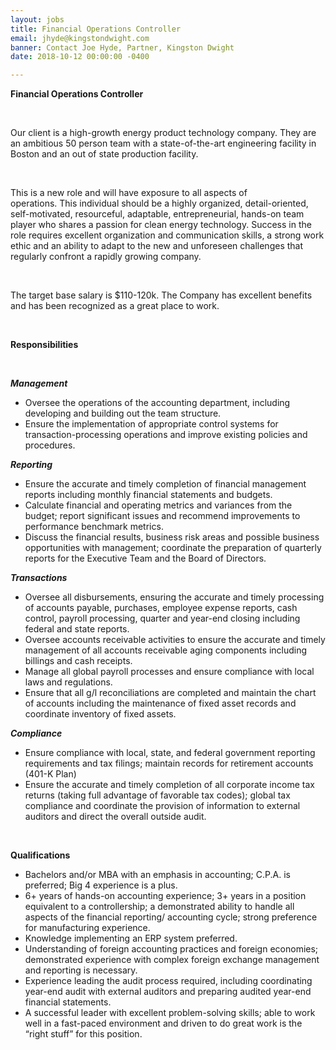 ```yaml
---
layout: jobs
title: Financial Operations Controller
email: jhyde@kingstondwight.com
banner: Contact Joe Hyde, Partner, Kingston Dwight
date: 2018-10-12 00:00:00 -0400

---
```

**Financial Operations Controller**

 

Our client is a high-growth energy product technology company. They are an ambitious 50 person team with a state-of-the-art engineering facility in Boston and an out of state production facility.

 

This is a new role and will have exposure to all aspects of operations. This individual should be a highly organized, detail-oriented, self-motivated, resourceful, adaptable, entrepreneurial, hands-on team player who shares a passion for clean energy technology. Success in the role requires excellent organization and communication skills, a strong work ethic and an ability to adapt to the new and unforeseen challenges that regularly confront a rapidly growing company. 

 

The target base salary is $110-120k. The Company has excellent benefits and has been recognized as a great place to work.

 

**Responsibilities** 

 

**_Management_**

* Oversee the operations of the accounting department, including      developing and building out the team structure.
* Ensure the implementation of appropriate control systems for      transaction-processing operations and improve existing policies and      procedures.

**_Reporting_**

* Ensure the accurate and timely completion of financial management      reports including monthly financial statements and budgets.
* Calculate financial and operating metrics and variances from the      budget; report significant issues and recommend improvements to      performance benchmark metrics.
* Discuss the financial results, business risk areas and possible      business opportunities with management; coordinate the preparation of      quarterly reports for the Executive Team and the Board of Directors.

**_Transactions_**

* Oversee all disbursements, ensuring the accurate and timely      processing of accounts payable, purchases, employee expense reports, cash      control, payroll processing, quarter and year-end closing including      federal and state reports.
* Oversee accounts receivable activities to ensure the accurate and      timely management of all accounts receivable aging components including      billings and cash receipts.
* Manage all global payroll processes and ensure compliance with      local laws and regulations.
* Ensure that all g/l reconciliations are completed and maintain the      chart of accounts including the maintenance of fixed asset records and      coordinate inventory of fixed assets.

**_Compliance_**

* Ensure compliance with local, state, and federal government      reporting requirements and tax filings; maintain records for retirement      accounts (401-K Plan)
* Ensure the accurate and timely completion of all corporate income      tax returns (taking full advantage of favorable tax codes); global tax      compliance and coordinate the provision of information to external      auditors and direct the overall outside audit.

 

**Qualifications**

* Bachelors and/or MBA with an emphasis in accounting; C.P.A. is      preferred; Big 4 experience is a plus.
* 6+ years of hands-on accounting experience; 3+ years in a position      equivalent to a controllership; a demonstrated ability to handle all      aspects of the financial reporting/ accounting cycle; strong preference      for manufacturing experience.
* Knowledge implementing an ERP system preferred.
* Understanding of foreign accounting practices and foreign      economies; demonstrated experience with complex foreign exchange      management and reporting is necessary.
* Experience leading the audit process required, including coordinating      year-end audit with external auditors and preparing audited year-end      financial statements.
* A successful leader with excellent problem-solving skills; able to      work well in a fast-paced environment and driven to do great work is the      “right stuff” for this position.

 